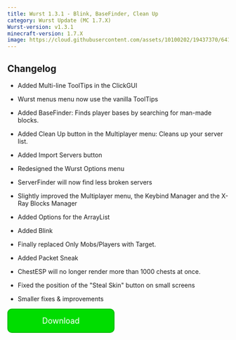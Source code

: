 ```yaml
---
title: Wurst 1.3.1 - Blink, BaseFinder, Clean Up
category: Wurst Update (MC 1.7.X)
Wurst-version: v1.3.1
minecraft-version: 1.7.X
image: https://cloud.githubusercontent.com/assets/10100202/19437370/64167ab4-9475-11e6-8576-7c8b8cb4551a.jpg
---
```

## Changelog

- Added Multi-line ToolTips in the ClickGUI

- Wurst menus menu now use the vanilla ToolTips

- Added BaseFinder: Finds player bases by searching for man-made blocks.

- Added Clean Up button in the Multiplayer menu: Cleans up your server list.

- Added Import Servers button

<!--read more-->

- Redesigned the Wurst Options menu

- ServerFinder will now find less broken servers

- Slightly improved the Multiplayer menu, the Keybind Manager and the X-Ray Blocks Manager

- Added Options for the ArrayList

- Added Blink

- Finally replaced Only Mobs/Players with Target.

- Added Packet Sneak

- ChestESP will no longer render more than 1000 chests at once.

- Fixed the position of the "Steal Skin" button on small screens

- Smaller fixes & improvements

<div>
  <a href="https://old.wurst-client.tk/download/wurst-client/wurst-client-for-minecraft-1-7-x/releases/wurst-1-3-1" style="text-decoration: none;">
    <div style="display: inline-block;background-color: #00dd00;color: #ffffff;padding: 1px 20px;border: 2px solid;border-color: #00bb00;border-radius: 10px;width: 200px;text-align: center;">
      <p><font size="4">Download</font></p>
    </div>
  </a>
</div>
